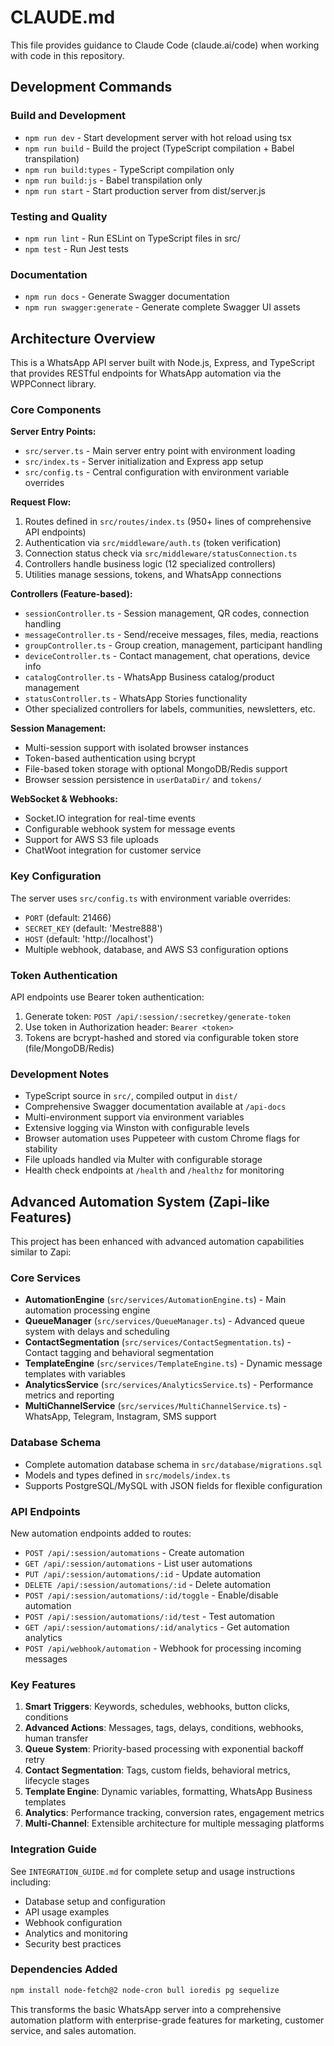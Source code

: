 # CLAUDE.md

This file provides guidance to Claude Code (claude.ai/code) when working with code in this repository.

## Development Commands

### Build and Development
- `npm run dev` - Start development server with hot reload using tsx
- `npm run build` - Build the project (TypeScript compilation + Babel transpilation)
- `npm run build:types` - TypeScript compilation only
- `npm run build:js` - Babel transpilation only
- `npm run start` - Start production server from dist/server.js

### Testing and Quality
- `npm run lint` - Run ESLint on TypeScript files in src/
- `npm test` - Run Jest tests

### Documentation
- `npm run docs` - Generate Swagger documentation
- `npm run swagger:generate` - Generate complete Swagger UI assets

## Architecture Overview

This is a WhatsApp API server built with Node.js, Express, and TypeScript that provides RESTful endpoints for WhatsApp automation via the WPPConnect library.

### Core Components

**Server Entry Points:**
- `src/server.ts` - Main server entry point with environment loading
- `src/index.ts` - Server initialization and Express app setup
- `src/config.ts` - Central configuration with environment variable overrides

**Request Flow:**
1. Routes defined in `src/routes/index.ts` (950+ lines of comprehensive API endpoints)
2. Authentication via `src/middleware/auth.ts` (token verification)
3. Connection status check via `src/middleware/statusConnection.ts`
4. Controllers handle business logic (12 specialized controllers)
5. Utilities manage sessions, tokens, and WhatsApp connections

**Controllers (Feature-based):**
- `sessionController.ts` - Session management, QR codes, connection handling
- `messageController.ts` - Send/receive messages, files, media, reactions
- `groupController.ts` - Group creation, management, participant handling
- `deviceController.ts` - Contact management, chat operations, device info
- `catalogController.ts` - WhatsApp Business catalog/product management
- `statusController.ts` - WhatsApp Stories functionality
- Other specialized controllers for labels, communities, newsletters, etc.

**Session Management:**
- Multi-session support with isolated browser instances
- Token-based authentication using bcrypt
- File-based token storage with optional MongoDB/Redis support
- Browser session persistence in `userDataDir/` and `tokens/`

**WebSocket & Webhooks:**
- Socket.IO integration for real-time events
- Configurable webhook system for message events
- Support for AWS S3 file uploads
- ChatWoot integration for customer service

### Key Configuration

The server uses `src/config.ts` with environment variable overrides:
- `PORT` (default: 21466)
- `SECRET_KEY` (default: 'Mestre888') 
- `HOST` (default: 'http://localhost')
- Multiple webhook, database, and AWS S3 configuration options

### Token Authentication

API endpoints use Bearer token authentication:
1. Generate token: `POST /api/:session/:secretkey/generate-token`
2. Use token in Authorization header: `Bearer <token>`
3. Tokens are bcrypt-hashed and stored via configurable token store (file/MongoDB/Redis)

### Development Notes

- TypeScript source in `src/`, compiled output in `dist/`
- Comprehensive Swagger documentation available at `/api-docs`
- Multi-environment support via environment variables
- Extensive logging via Winston with configurable levels
- Browser automation uses Puppeteer with custom Chrome flags for stability
- File uploads handled via Multer with configurable storage
- Health check endpoints at `/health` and `/healthz` for monitoring

## Advanced Automation System (Zapi-like Features)

This project has been enhanced with advanced automation capabilities similar to Zapi:

### Core Services
- **AutomationEngine** (`src/services/AutomationEngine.ts`) - Main automation processing engine
- **QueueManager** (`src/services/QueueManager.ts`) - Advanced queue system with delays and scheduling
- **ContactSegmentation** (`src/services/ContactSegmentation.ts`) - Contact tagging and behavioral segmentation
- **TemplateEngine** (`src/services/TemplateEngine.ts`) - Dynamic message templates with variables
- **AnalyticsService** (`src/services/AnalyticsService.ts`) - Performance metrics and reporting
- **MultiChannelService** (`src/services/MultiChannelService.ts`) - WhatsApp, Telegram, Instagram, SMS support

### Database Schema
- Complete automation database schema in `src/database/migrations.sql`
- Models and types defined in `src/models/index.ts`
- Supports PostgreSQL/MySQL with JSON fields for flexible configuration

### API Endpoints
New automation endpoints added to routes:
- `POST /api/:session/automations` - Create automation
- `GET /api/:session/automations` - List user automations
- `PUT /api/:session/automations/:id` - Update automation
- `DELETE /api/:session/automations/:id` - Delete automation
- `POST /api/:session/automations/:id/toggle` - Enable/disable automation
- `POST /api/:session/automations/:id/test` - Test automation
- `GET /api/:session/automations/:id/analytics` - Get automation analytics
- `POST /api/webhook/automation` - Webhook for processing incoming messages

### Key Features
1. **Smart Triggers**: Keywords, schedules, webhooks, button clicks, conditions
2. **Advanced Actions**: Messages, tags, delays, conditions, webhooks, human transfer
3. **Queue System**: Priority-based processing with exponential backoff retry
4. **Contact Segmentation**: Tags, custom fields, behavioral metrics, lifecycle stages
5. **Template Engine**: Dynamic variables, formatting, WhatsApp Business templates
6. **Analytics**: Performance tracking, conversion rates, engagement metrics
7. **Multi-Channel**: Extensible architecture for multiple messaging platforms

### Integration Guide
See `INTEGRATION_GUIDE.md` for complete setup and usage instructions including:
- Database setup and configuration
- API usage examples
- Webhook configuration
- Analytics and monitoring
- Security best practices

### Dependencies Added
```bash
npm install node-fetch@2 node-cron bull ioredis pg sequelize
```

This transforms the basic WhatsApp server into a comprehensive automation platform with enterprise-grade features for marketing, customer service, and sales automation.